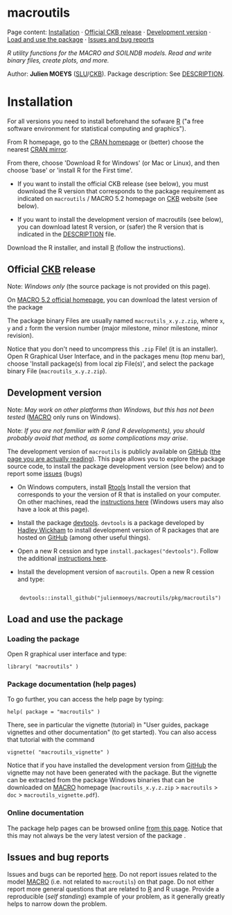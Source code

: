 macroutils
==========

Page content: 
[Installation](#installation) &middot; 
[Official CKB release](#official) &middot; 
[Development version](#development) &middot; 
[Load and use the package](#usage) &middot; 
[Issues and bug reports](#issues) 



_R utility functions for the MACRO and SOILNDB models. Read and write_ 
_binary files, create plots, and more._

Author: **Julien MOEYS** ([SLU][]/[CKB][]).
Package description: See [DESCRIPTION](/pkg/macroutils/DESCRIPTION).

Installation    <a id="installation"></a>
============

For all versions you need to install beforehand the sofware [R][] 
("a free software environment for statistical computing and graphics").

From R homepage, go to the [CRAN homepage][CRAN] or (better) choose 
the nearest [CRAN mirror][CRAN_mirrors].

From there, choose 'Download R for Windows' (or Mac or Linux), and 
then choose 'base' or 'install R for the First time'.

*   If you want to install the official CKB release (see below), you 
    must download the R version that corresponds to the package 
    requirement as indicated on `macroutils` / MACRO 5.2 homepage 
    on [CKB][] website (see below).

*   If you want to install the development version of macroutils (see 
    below), you can download latest R version, or (safer) the R 
    version that is indicated in the 
    [DESCRIPTION](/pkg/macroutils/DESCRIPTION) file.

Download the R installer, and install [R][] (follow the 
instructions).



Official [CKB][] release    <a id="official"></a>
------------------------

Note: _Windows only_ (the source package is not provided on this 
page).

On [MACRO 5.2 official homepage][MACRO], you can download the 
latest version of the package

The package binary Files are usually named `macroutils_x.y.z.zip`, 
where `x`, `y` and `z` form the version number (major milestone, 
minor milestone, minor revision).

Notice that you don't need to uncompress this `.zip` File! (it is 
an installer). Open R Graphical User Interface, and in the packages
menu (top menu bar), choose 'Install package(s) from local zip 
File(s)', and select the package binary File (`macroutils_x.y.z.zip`).



Development version    <a id="development"></a>
-------------------

Note: _May work on other platforms than Windows, but this has not_ 
_been tested_ ([MACRO][] only runs on Windows).

Note: _If you are not familiar with R (and R developments), you 
should probably avoid that method, as some complications may arise_.

The development version of `macroutils` is publicly available 
on [GitHub][] ([the page you are actually reading][macroutils_gh]). 
This page allows you to explore the package source code, to install 
the package development version (see below) and to report some 
[issues][macroutils_issues] (bugs)

*   On Windows computers, install [Rtools][] Install the 
    version that corresponds to your the version of R that is 
    installed on your computer. On other machines, read the 
    [instructions here][devtools_readme] (Windows users may also 
    have a look at this page).
    
*   Install the package [devtools][]. `devtools` is a package 
    developed by [Hadley Wickham][HadleyWickham] to install 
    development version of R packages that are hosted on [GitHub][] 
    (among other useful things).
    
*   Open a new R cession and type `install.packages("devtools")`.
    Follow the additional [instructions here][devtools_readme].
    
*   Install the development version of `macroutils`. Open a new R 
    cession and type:

<code>
    devtools::install_github("julienmoeys/macroutils/pkg/macroutils")
</code>


Load and use the package    <a id="usage"></a>
------------------------

### Loading the package

Open R graphical user interface and type:

    library( "macroutils" )



### Package documentation (help pages)

To go further, you can access the help page by typing:

    help( package = "macroutils" )

There, see in particular the vignette (tutorial) in "User guides, 
package vignettes and other documentation" (to get started). You 
can also access that tutorial with the command

    vignette( "macroutils_vignette" )

Notice that if you have installed the development version from 
[GitHub][] the vignette may not have been generated with the 
package. But the vignette can be extracted from the package 
Windows binaries that can be downloaded on [MACRO][] homepage 
(`macroutils_x.y.z.zip` > `macroutils` > `doc` > 
`macroutils_vignette.pdf`).



### Online documentation

The package help pages can be browsed online 
[from this page][macroutils_help]. Notice that this may not 
always be the very latest version of the package .



Issues and bug reports    <a id="issues"></a>
----------------------

Issues and bugs can be reported [here][macroutils_issues]. Do not 
report issues related to the model [MACRO][] (i.e. not related to 
`macroutils`) on that page. Do not either report more general 
questions that are related to [R][] and R usage. Provide a 
reproducible (_self standing_) example of your problem, as it 
generally greatly helps to narrow down the problem.



<!--- Links         -->
[SLU]:              http://www.slu.se/en/ "Swedish University of Agricultural Sciences"
[CKB]:              http://www.slu.se/en/collaborative-centres-and-projects/centre-for-chemical-pesticides-ckb1/ "The Centre for Chemical Pesticides (CKB)"
[MACRO]:            http://www.slu.se/en/collaborative-centres-and-projects/centre-for-chemical-pesticides-ckb1/areas-of-operation-within-ckb/models/macro-52/ "MACRO - pesticide fate in soils (SLU/CKB)"
[GitHub]:           https://github.com/ "GitHub"
[macroutils_gh]:    https://github.com/julienmoeys/macroutils "R package macroutils (on GitHub)"
[macroutils_issues]:https://github.com/julienmoeys/macroutils/issues "Issues on the package macroutils"
[macroutils_help]:  http://docs.julienmoeys.info/macroutils/ "Documentation for package 'macroutils'"
[R]:                http://www.r-project.org/ "R is a free software environment for statistical computing and graphics"
[CRAN]:             http://cran.r-project.org/ "The Comprehensive R Archive Network"
[CRAN_mirrors]:     http://cran.r-project.org/mirrors.html "CRAN Mirrors"
[Rtools]:           http://cran.r-project.org/bin/windows/Rtools/ "Rtools: Building R for Windows"
[devtools_readme]:  http://cran.r-project.org/web/packages/devtools/README.html "README page of devtools"
[devtools]:         http://cran.r-project.org/web/packages/devtools "R package devtools"
[HadleyWickham]:    http://had.co.nz/ "Hadley Wickham homepage"

